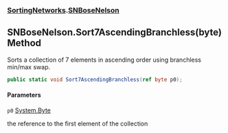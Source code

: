 ### [SortingNetworks](SortingNetworks.md 'SortingNetworks').[SNBoseNelson](SortingNetworks.SNBoseNelson.md 'SortingNetworks.SNBoseNelson')

## SNBoseNelson.Sort7AscendingBranchless(byte) Method

Sorts a collection of 7 elements in ascending order using branchless min/max swap.

```csharp
public static void Sort7AscendingBranchless(ref byte p0);
```
#### Parameters

<a name='SortingNetworks.SNBoseNelson.Sort7AscendingBranchless(byte).p0'></a>

`p0` [System.Byte](https://docs.microsoft.com/en-us/dotnet/api/System.Byte 'System.Byte')

the reference to the first element of the collection